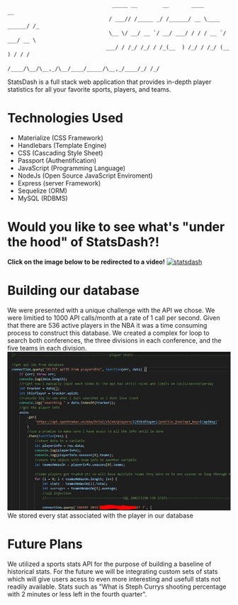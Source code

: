 
                                     _____ __        __       ____             __  
                                    / ___// /_____ _/ /______/ __ \____ ______/ /_ 
                                    \__ \/ __/ __ `/ __/ ___/ / / / __ `/ ___/ __ \
                                   ___/ / /_/ /_/ / /_(__  ) /_/ / /_/ (__  ) / / /
                                  /____/\__/\__,_/\__/____/_____/\__,_/____/_/ /_/ 


                                    
StatsDash is a full stack web application that provides in-depth player statistics for all your favorite sports, players, and teams.

# Technologies Used
- Materialize (CSS Framework)
- Handlebars (Template Engine)
- CSS (Cascading Style Sheet)
- Passport (Authentification)
- JavaScript (Programming Language)
- NodeJs (Open Source JavaScript Enviroment)
- Express (server Framework)
- Sequelize (ORM)
- MySQL (RDBMS)

# Would you like to see what's "under the hood" of StatsDash?! 
__**Click on the image below to be redirected to a video!**__
[![statsdash](https://img.youtube.com/vi/HbdrZ5W-Ca4/0.jpg)](https://www.youtube.com/watch?v=HbdrZ5W-Ca4)

# Building our database
We were presented with a unique challenge with the API we chose. We were limitied to 1000 API calls/month at a rate of 1 call per second. Given that there are 536 active players in the NBA it was a time consuming process to construct this database. We created a complex for loop to search both conferences, the three divisions in each conference, and the five teams in each division.
![imageOfPlayerStatsLogic](https://github.com/po1sigala/images/blob/master/statsDash/playerStatsJS.JPG?raw=true)
We stored every stat associated with the player in our database



# Future Plans
We utilized a sports stats API for the purpose of building a baseline of historical stats. For the future we will be integrating custom sets of stats which will give users acess to even more interesting and usefull stats not readily available. Stats such as "What is Steph Currys shooting percentage with 2 minutes or less left in the fourth quarter".



